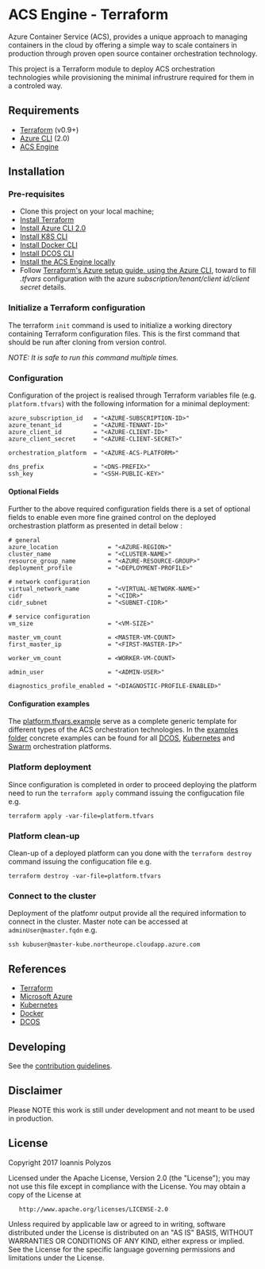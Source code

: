# ACS Engine - Terraform

 Azure Container Service (ACS), provides a unique approach to managing containers in the cloud by offering a simple way to scale containers in production through proven open source container orchestration technology. 
 
 This project is a Terraform module to deploy ACS orchestration technologies while provisioning the minimal infrustrure required for them in a controled way.
 
##  Requirements

- [Terraform](https://github.com/hashicorp/terraform) (v0.9+)
- [Azure CLI](https://github.com/Azure/azure-cli) (2.0)
- [ACS Engine](https://github.com/Azure/acs-engine)

## Installation

### Pre-requisites

- Clone this project on your local machine;
- [Install Terraform](https://www.terraform.io/intro/getting-started/install.html)
- [Install Azure CLI 2.0](https://docs.microsoft.com/en-us/cli/azure/install-azure-cli)
- [Install K8S CLI](https://kubernetes.io/docs/tasks/kubectl/install/)
- [Install Docker CLI](https://docs.docker.com/docker-cloud/installing-cli/)
- [Install DCOS CLI](https://dcos.io/docs/1.8/usage/cli/install/)
- [Install the ACS Engine locally](https://github.com/Azure/acs-engine/blob/master/docs/acsengine.md#downloading-and-building-acs-engine-locally)
- Follow [Terraform's Azure setup guide, using the Azure CLI](https://www.terraform.io/docs/providers/azurerm/index.html#to-create-using-azure-cli), toward to fill *.tfvars* configuration with the azure _subscription/tenant/client id/client secret_ details.

### Initialize a Terraform configuration

The terraform `init` command is used to initialize a working directory containing Terraform configuration files. This is the first command that should be run after cloning from version control.

_NOTE:
  It is safe to run this command multiple times._

### Configuration

Configuration of the project is realised through Terraform variables file (e.g. `platform.tfvars`) with the following information for a minimal deployment:

```hcl-terraform
azure_subscription_id   = "<AZURE-SUBSCRIPTION-ID>"
azure_tenant_id         = "<AZURE-TENANT-ID>"
azure_client_id         = "<AZURE-CLIENT-ID>"
azure_client_secret     = "<AZURE-CLIENT-SECRET>"

orchestration_platform  = "<AZURE-ACS-PLATFORM>"

dns_prefix              = "<DNS-PREFIX>"
ssh_key                 = "<SSH-PUBLIC-KEY>"
```

#### Optional Fields

 Further to the above required configuration fields there is a set of optional fields to enable even more fine grained control on the deployed orchestrastion platform as presented in detail below :
 
```hcl-terraform
# general
azure_location              = "<AZURE-REGION>"
cluster_name                = "<CLUSTER-NAME>"
resource_group_name         = "<AZURE-RESOURCE-GROUP>"
deployment_profile          = "<DEPLOYMENT-PROFILE>"

# network configuration
virtual_network_name        = "<VIRTUAL-NETWORK-NAME>"
cidr                        = "<CIDR>"
cidr_subnet                 = "<SUBNET-CIDR>"

# service configuration
vm_size                     = "<VM-SIZE>"

master_vm_count             = <MASTER-VM-COUNT>
first_master_ip             = "<FIRST-MASTER-IP>"

worker_vm_count             = <WORKER-VM-COUNT>

admin_user                  = "<ADMIN-USER>"

diagnostics_profile_enabled = "<DIAGNOSTIC-PROFILE-ENABLED>"
```

#### Configuration examples

 The [platform.tfvars.example](https://github.com/ipolyzos/acs-engine-terraform/tree/master/platform.tfvars.example) serve as a complete generic template for different types of the ACS orchestration technologies. In the [examples folder](https://github.com/ipolyzos/acs-engine-terraform/tree/master/examples) concrete examples can be found for all [DCOS](https://github.com/ipolyzos/acs-engine-terraform/tree/master/examples/dcos.tfvars.example), [Kubernetes](https://github.com/ipolyzos/acs-engine-terraform/tree/master/examples/kubernetes.tfvars.example) and [Swarm](https://github.com/ipolyzos/acs-engine-terraform/tree/master/examples/swarm.tfvars.example) orchestration platforms.

### Platform deployment

 Since configuration is completed in order to proceed deploying the platform need to run the ```terraform apply``` command issuing the configucation file  e.g.
 
    terraform apply -var-file=platform.tfvars
 
### Platform clean-up

  Clean-up of a deployed platform can you done with the ```terraform destroy``` command issuing the configucation file  e.g.
                                                                                 
    terraform destroy -var-file=platform.tfvars
    
### Connect to the cluster

 Deployment of the platfomr output provide all the required information to connect in the cluster. Master note can be accessed at ```adminUser@master.fqdn``` e.g.
 
    ssh kubuser@master-kube.northeurope.cloudapp.azure.com

## References

- [Terraform](https://www.terraform.io)
- [Microsoft Azure](https://azure.microsoft.com/en-gb/)
- [Kubernetes](https://kubernetes.io/)
- [Docker](https://www.docker.com/)
- [DCOS](https://dcos.io/)

## Developing
 
 See the [contribution guidelines](https://github.com/ipolyzos/acs-engine-terraform/tree/master/CONTRIBUTING.md).

## Disclaimer 

 Please NOTE this work is still under development and not meant to be used in production.

## License

   Copyright 2017 Ioannis Polyzos

   Licensed under the Apache License, Version 2.0 (the "License");
   you may not use this file except in compliance with the License.
   You may obtain a copy of the License at

       http://www.apache.org/licenses/LICENSE-2.0

   Unless required by applicable law or agreed to in writing, software
   distributed under the License is distributed on an "AS IS" BASIS,
   WITHOUT WARRANTIES OR CONDITIONS OF ANY KIND, either express or implied.
   See the License for the specific language governing permissions and
   limitations under the License.
